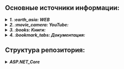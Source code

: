 ## Основные источники информации:

<details> <summary><b><i>1. :earth_asia: WEB</i></b></summary>
   <ul>
      <li>
         <details> <summary><b><i> :recycle: ASP.NET Core:</i></b></summary>
            <ul>
               <li> :speech_balloon: <i> ASP.NET Core </i> - https://metanit.com/sharp/aspnet6/</li>
               <li> :speech_balloon: <i> ASP.NET Core MVC </i> - https://metanit.com/sharp/aspnetmvc/</li>
               <li> :speech_balloon: <i> ASP.NET Core Razor Pages </i> - https://metanit.com/sharp/razorpages/ </li>
               <li> :speech_balloon: <i> ASP.NET Core Blazor </i> - https://metanit.com/sharp/blazor/ </li>
            </ul>
         </details>
      </li>
   </ul>  

</details>

<details> <summary><b><i>2. :movie_camera: YouTube:</i></b></summary>
   <ul>
      <li>
         <details> <summary><b><i> :recycle: ASP.NET Core:</i></b></summary>
            <ul>
               <li> :link: Семен Алексеев - https://www.youtube.com/@alekseev74/playlists</li>
               <li> :link: Просто программист - https://www.youtube.com/@RadmirT/playlists</li>
               <li> :link: Cleannetcode - https://www.youtube.com/@Cleannetcode/playlists</li>
               <li> :link: Програмысли - https://www.youtube.com/@Dev-lessons</li>
               <li> :link: АйтишныйДомосед - https://www.youtube.com/@ITHomester/playlists</li>
            </ul>
         </details>
      </li>
   </ul>  
</details>

<details> <summary><b><i>3. :books: Книги:</i></b></summary>
   <ul>
      <li>
         <details> <summary><b><i> :recycle: ASP.NET Core:</i></b></summary>
            <ul>
               <li>:book: Эндрю Лок - "ASP.NET Core в действии"</li>
            </ul>
         </details>
      </li>
   </ul>  
   
</details>

<details> <summary><b><i>4. :bookmark_tabs: Документация:</i></b></summary>
   <ul>
      <li>
         <details> <summary><b><i> :recycle: ASP.NET Core:</i></b></summary>
            <ul>
               <li>:mag_right: MSDN: https://learn.microsoft.com/ru-ru/aspnet/core/?view=aspnetcore-7.0</li>
            </ul>
         </details>
      </li>
   </ul> 
   
</details>


## Структура репозитория:
<details>
   <summary><b><i>ASP.NET_Core</i></b></summary>
   
   * *[MVC/METANIT_Tutorial](ASP.NET_Core/MVC/01_METANIT_Tutorial/Description.md) - Учебные проекты по туториалу METANIT.COM/ASP.NET Core*
   * *[Razor/METANIT_RazorTutorial](ASP.NET_Core/Razor/01_METANIT_RazorTutorial/Description.md) - Учебные проекты по туториалу METANIT.COM/ASP.NET Core Razor Pages*
   * *[MVC/METANIT_Tutorial](ASP.NET_Core/MVC/02_METANIT_MVCTutorial/Description.md) - Учебные проекты по туториалу METANIT.COM/ASP.NET Core MVC*
   * 
</details>
